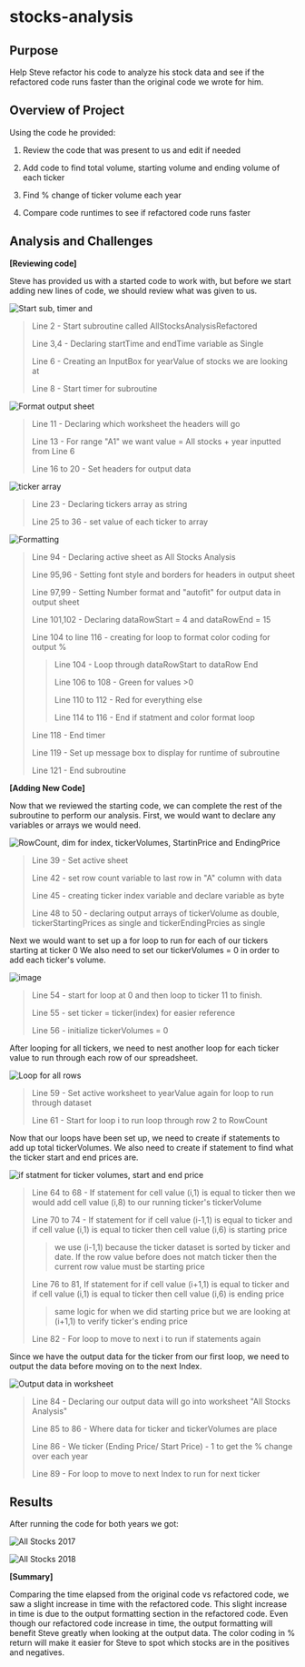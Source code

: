 # stocks-analysis
## **Purpose**

Help Steve refactor his code to analyze his stock data and see if the refactored code runs faster than the original code we wrote for him.

## **Overview of Project**

Using the code he provided:

1. Review the code that was present to us and edit if needed

3. Add code to find total volume, starting volume and ending volume of each ticker

4. Find % change of ticker volume each year

5. Compare code runtimes to see if refactored code runs faster

## **Analysis and Challenges**

**[Reviewing code]**

Steve has provided us with a started code to work with, but before we start adding new lines of code, we should review what was given to us.

![Start sub, timer and](https://user-images.githubusercontent.com/96326293/148659851-80318037-090d-47ef-8692-013a9b3c956e.PNG)
>Line 2 - Start subroutine called AllStocksAnalysisRefactored
>
>Line 3,4 - Declaring startTime and endTime variable as Single
>
>Line 6 - Creating an InputBox for yearValue of stocks we are looking at
>
>Line 8 - Start timer for subroutine

![Format output sheet](https://user-images.githubusercontent.com/96326293/148659982-de0a2661-98b1-4fcd-a5d7-96ef457cb5f6.PNG)
>Line 11 - Declaring which worksheet the headers will go
>
>Line 13 - For range "A1" we want value = All stocks + year inputted from Line 6
>
>Line 16 to 20 - Set headers for output data

![ticker array](https://user-images.githubusercontent.com/96326293/148660161-61f9e1a4-3ede-41ff-8e9e-b0078bb17e21.PNG)
>Line 23 - Declaring tickers array as string
>
>Line 25 to 36 - set value of each ticker to array

![Formatting](https://user-images.githubusercontent.com/96326293/148660243-98bbdf28-914d-450f-b457-b5db056cefa4.PNG)
>Line 94 - Declaring active sheet as All Stocks Analysis
>
>Line 95,96 - Setting font style and borders for headers in output sheet
>
>Line 97,99 - Setting Number format and "autofit" for output data in output sheet
>
>Line 101,102 - Declaring dataRowStart = 4 and dataRowEnd = 15
>
>Line 104 to line 116 - creating for loop to format color coding for output %
>
>>Line 104 - Loop through dataRowStart to dataRow End
>>
>>Line 106 to 108 - Green for values >0
>>
>>Line 110 to 112 - Red for everything else
>>
>>Line 114 to 116 - End if statment and color format loop
>
>Line 118 - End timer
>
>Line 119 - Set up message box to display for runtime of subroutine
>
>Line 121 - End subroutine

**[Adding New Code]**


Now that we reviewed the starting code, we can complete the rest of the subroutine to perform our analysis. First, we would want to declare any variables or arrays we would need.

![RowCount, dim for index, tickerVolumes, StartinPrice and EndingPrice](https://user-images.githubusercontent.com/96326293/148661289-5c607164-d34b-465f-b190-737af5010959.PNG)
>Line 39 - Set active sheet
>
>Line 42 - set row count variable to last row in "A" column with data
>
>Line 45 - creating ticker index variable and declare variable as byte
>
>Line 48 to 50 - declaring output arrays of tickerVolume as double, tickerStartingPrices as single and tickerEndingPrcies as single


Next we would want to set up a for loop to run for each of our tickers starting at ticker 0
We also need to set our tickerVolumes = 0 in order to add each ticker's volume.

![image](https://user-images.githubusercontent.com/96326293/148663022-5853acd6-5e6e-4ee1-9c28-ff3664bc2cc3.png)
>Line 54 - start for loop at 0 and then loop to ticker 11 to finish.
>
>Line 55 - set ticker = ticker(index) for easier reference
>
>Line 56 - initialize tickerVolumes = 0


After looping for all tickers, we need to nest another loop for each ticker value to run through each row of our spreadsheet.

![Loop for all rows](https://user-images.githubusercontent.com/96326293/148663147-2d1129f9-2374-4475-8ae8-cc4491d0f2c9.PNG)
>Line 59 - Set active worksheet to yearValue again for loop to run through dataset
>
>Line 61 - Start for loop i to run loop through row 2 to RowCount


Now that our loops have been set up, we need to create if statements to add up total tickerVolumes. We also need to create if statement to find what the ticker start and end prices are.

![if statment for ticker volumes, start and end price](https://user-images.githubusercontent.com/96326293/148663517-c0aa0957-2113-40c3-8af4-c985841cfb7b.PNG)
>Line 64 to 68 - If statement for cell value (i,1) is equal to ticker then we would add cell value (i,8) to our running ticker's tickerVolume
>
>Line 70 to 74 - If statement for if cell value (i-1,1) is equal to ticker and if cell value (i,1) is equal to ticker then cell value (i,6) is starting price
>
>>we use (i-1,1) because the ticker dataset is sorted by ticker and date. If the row value before does not match ticker then the current row value must be starting price
>
>Line 76 to 81, If statement for if cell value (i+1,1) is equal to ticker and if cell value (i,1) is equal to ticker then cell value (i,6) is ending price
>
>>same logic for when we did starting price but we are looking at (i+1,1) to verify ticker's ending price
>
>Line 82 - For loop to move to next i to run if statements again


Since we have the output data for the ticker from our first loop, we need to output the data before moving on to the next Index.

![Output data in worksheet](https://user-images.githubusercontent.com/96326293/148667699-f5704f12-651b-490f-9ae2-5e1eee6c795e.PNG)
>Line 84 - Declaring our output data will go into worksheet "All Stocks Analysis"
>
>Line 85 to 86 - Where data for ticker and tickerVolumes are place
>
>Line 86 - We ticker (Ending Price/ Start Price) - 1 to get the %  change over each year
>
>Line 89 - For loop to move to next Index to run for next ticker

## **Results**

After running the code for both years we got:

![All Stocks 2017](https://user-images.githubusercontent.com/96326293/148668392-5ad201cf-4579-4ce6-93d0-959983e36480.png)

![All Stocks 2018](https://user-images.githubusercontent.com/96326293/148668395-9158f2a8-0a56-4682-bfab-36010a60b0da.png)

**[Summary]**

Comparing the time elapsed from the original code vs refactored code, we saw a slight increase in time with the refactored code.
This slight increase in time is due to the output formatting section in the refactored code.
Even though our refactored code increase in time, the output formatting will benefit Steve greatly when looking at the output data.
The color coding in % return will make it easier for Steve to spot which stocks are in the positives and negatives.
